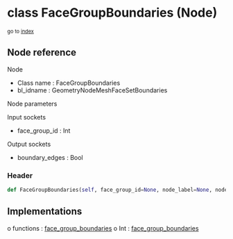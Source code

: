 # class FaceGroupBoundaries (Node)

<sub>go to [index](/docs/index.md)</sub>

## Node reference

Node
 - Class name : FaceGroupBoundaries
 - bl_idname : GeometryNodeMeshFaceSetBoundaries

Node parameters

Input sockets
 - face_group_id : Int

Output sockets
 - boundary_edges : Bool

### Header

``` python
def FaceGroupBoundaries(self, face_group_id=None, node_label=None, node_color=None):
```

## Implementations

o functions : [face_group_boundaries](/docs/GeoNodes_classes/GLOBAL.md#face_group_boundaries)
o Int : [face_group_boundaries](/docs/GeoNodes_classes/Int.md#face_group_boundaries)

